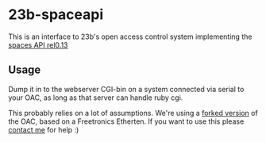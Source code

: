 23b-spaceapi
============

This is an interface to 23b's open access control system implementing
the [spaces API rel0.13](https://github.com/SpaceApi/SpaceApi)

Usage
-----
Dump it in to the webserver CGI-bin on a system connected via serial to your 
OAC, as long as that server can handle ruby cgi.

This probably relies on a lot of assumptions. We're using a [forked
version](https://github.com/heatsynclabs/Open_Access_Control_Ethernet) of the
OAC, based on a Freetronics Etherten. If you want to use this please [contact
me](http://twitter.com/rrrrrrrix) for help :)
